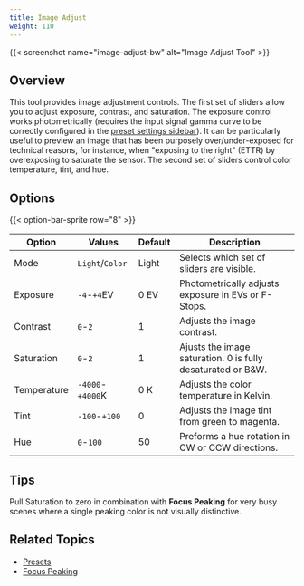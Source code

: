 ```yaml
---
title: Image Adjust
weight: 110
---
```


{{< screenshot name="image-adjust-bw" alt="Image Adjust Tool" >}}

## Overview

This tool provides image adjustment controls. The first set of sliders allow you to adjust exposure, contrast, and saturation. The exposure control works photometrically (requires the input signal gamma curve to be correctly configured in the [preset settings sidebar](/docs/presets)). It can be particularly useful to preview an image that has been purposely over/under-exposed for technical reasons, for instance, when "exposing to the right" (ETTR) by overexposing to saturate the sensor. The second set of sliders control color temperature, tint, and hue.

## Options

{{< option-bar-sprite row="8" >}}

| Option | Values | Default | Description |
|--------|--------|---------|-------------|
| Mode | `Light`/`Color` | Light | Selects which set of sliders are visible. |
| Exposure | `-4`-`+4`EV | 0 EV | Photometrically adjusts exposure in EVs or F-Stops. |
| Contrast | `0`-`2` | 1 | Adjusts the image contrast. |
| Saturation | `0`-`2` | 1 | Ajusts the image saturation. 0 is fully desaturated or B&W. |
| Temperature | `-4000`-`+4000`K | 0 K | Adjusts the color temperature in Kelvin. |
| Tint | `-100`-`+100` | 0 | Adjusts the image tint from green to magenta. |
| Hue | `0`-`100` | 50 | Preforms a hue rotation in CW or CCW directions. |

## Tips

Pull Saturation to zero in combination with **Focus Peaking** for very busy scenes where a single peaking color is not visually distinctive.

## Related Topics

* [Presets](/docs/presets)
* [Focus Peaking](/docs/tools/focus-peaking)
